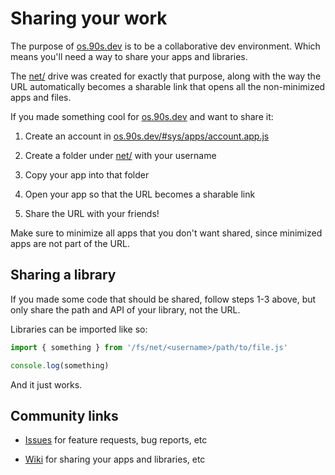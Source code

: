 # Sharing your work

The purpose of [os.90s.dev](${OSHOST}) is to be a
collaborative dev environment. Which means you'll
need a way to share your apps and libraries.

The [net/](${OSHOST}/#sys/apps/filer.app.js@net/) drive
was created for exactly that purpose, along with the
way the URL automatically becomes a sharable link
that opens all the non-minimized apps and files.

If you made something cool for [os.90s.dev](${OSHOST}) and want to share it:

1. Create an account in [os.90s.dev/#sys/apps/account.app.js](${OSHOST}/#sys/apps/account.app.js)

2. Create a folder under [net/](${OSHOST}/#sys/apps/filer.app.js@net/) with your username

3. Copy your app into that folder

4. Open your app so that the URL becomes a sharable link

5. Share the URL with your friends!

Make sure to minimize all apps that you don't want shared,
since minimized apps are not part of the URL.

## Sharing a library

If you made some code that should be shared,
follow steps 1-3 above, but only share the path
and API of your library, not the URL.

Libraries can be imported like so:

```ts
import { something } from '/fs/net/<username>/path/to/file.js'

console.log(something)
```

And it just works.


## Community links

- [Issues](https://github.com/ppl-90s-dev/ppl/issues) for feature requests, bug reports, etc

- [Wiki](https://github.com/ppl-90s-dev/ppl/wiki) for sharing your apps and libraries, etc
